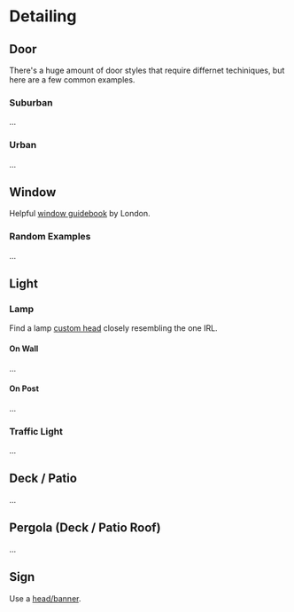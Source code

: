 # Detailing

## Door

There's a huge amount of door styles that require differnet techiniques, but here are a few common examples.

### Suburban

...

### Urban

...

## Window

Helpful [window guidebook](https://docs.google.com/document/d/1MlseHc18IvSbAIEWgbR-Q1p5v4QTOXZ04Y2NyTk_7Dg/edit#) by London.

### Random Examples

...

## Light

### Lamp

Find a lamp [custom head](headandbanner) closely resembling the one IRL.

#### On Wall

...

#### On Post

...

### Traffic Light

...

## Deck / Patio

...

## Pergola (Deck / Patio Roof)

...

## Sign

Use a [head/banner](headandbanner).